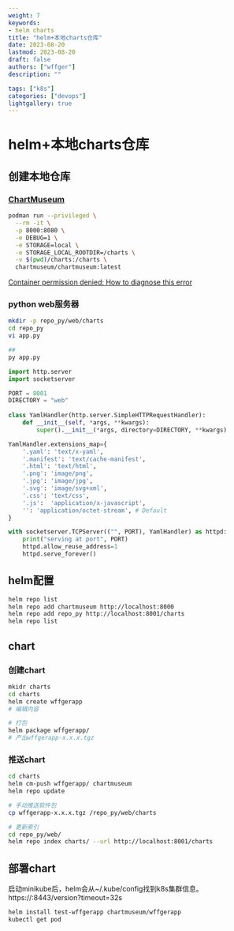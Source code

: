 ```yaml
---
weight: 7
keywords:
- helm charts
title: "helm+本地charts仓库"
date: 2023-08-20
lastmod: 2023-08-20
draft: false
authors: ["wffger"]
description: ""

tags: ["k8s"]
categories: ["devops"]
lightgallery: true
---
```


<!--more-->
# helm+本地charts仓库
## 创建本地仓库
### [ChartMuseum](https://chartmuseum.com/docs/#installation)
```bash
podman run --privileged \
  --rm -it \
  -p 8000:8080 \
  -e DEBUG=1 \
  -e STORAGE=local \
  -e STORAGE_LOCAL_ROOTDIR=/charts \
  -v $(pwd)/charts:/charts \
  chartmuseum/chartmuseum:latest
```
 [Container permission denied: How to diagnose this error](https://www.redhat.com/sysadmin/container-permission-denied-errors)
### python web服务器
```bash
mkdir -p repo_py/web/charts
cd repo_py
vi app.py

## 
py app.py
```

```python
import http.server
import socketserver

PORT = 8001
DIRECTORY = "web"
 
class YamlHandler(http.server.SimpleHTTPRequestHandler):
    def __init__(self, *args, **kwargs):
        super().__init__(*args, directory=DIRECTORY, **kwargs)

YamlHandler.extensions_map={
    '.yaml': 'text/x-yaml',
    '.manifest': 'text/cache-manifest',
    '.html': 'text/html',
    '.png': 'image/png',
    '.jpg': 'image/jpg',
    '.svg':	'image/svg+xml',
    '.css':	'text/css',
    '.js':	'application/x-javascript',
    '': 'application/octet-stream', # Default
}

with socketserver.TCPServer(("", PORT), YamlHandler) as httpd:
    print("serving at port", PORT)
    httpd.allow_reuse_address=1
    httpd.serve_forever()
```
## helm配置
```bash
helm repo list 
helm repo add chartmuseum http://localhost:8000
helm repo add repo_py http://localhost:8001/charts
helm repo list
```
## chart
### 创建chart
```bash
mkidr charts
cd charts
helm create wffgerapp
# 编辑内容

# 打包
helm package wffgerapp/
# 产出wffgerapp-x.x.x.tgz
```
### 推送chart

```bash
cd charts
helm cm-push wffgerapp/ chartmuseum
helm repo update
```
```bash
# 手动推送软件包
cp wffgerapp-x.x.x.tgz /repo_py/web/charts

# 更新索引
cd repo_py/web/
helm repo index charts/ --url http://localhost:8001/charts
```

## 部署chart
启动minikube后，helm会从~/.kube/config找到k8s集群信息。<br />https://<INTERNAL-IP>:8443/version?timeout=32s
```bash
helm install test-wffgerapp chartmuseum/wffgerapp
kubectl get pod
```
